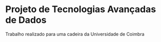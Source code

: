 # Projeto de Tecnologias Avançadas de Dados

Trabalho realizado para uma cadeira da Universidade de Coimbra
